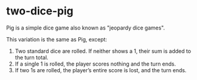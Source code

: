 # two-dice-pig
Pig is a simple dice game also known as "jeopardy dice games". 

This variation is the same as Pig, except:

1. Two standard dice are rolled. If neither shows a 1, their sum is added to the turn total.
2. If a single 1 is rolled, the player scores nothing and the turn ends.
3. If two 1s are rolled, the player’s entire score is lost, and the turn ends.
